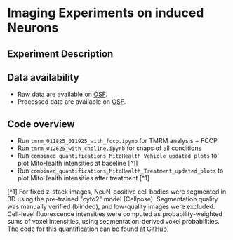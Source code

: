 # Imaging Experiments on induced Neurons

## Experiment Description

## Data availability
- Raw data are available on [OSF](https://osf.io/htb23/).
- Processed data are available on [OSF](https://osf.io/mnysb/files/osfstorage).

## Code overview
- Run `tmrm_011825_011925_with_fccp.ipynb` for TMRM analysis + FCCP
- Run `tmrm_012625_with_choline.ipynb` for snaps of all conditions
- Run `combined_quantifications_MitoHealth_Vehicle_updated_plots` to plot MitoHealth intensities at baseline [^1]
- Run `combined_quantifications_MitoHealth_Treatment_updated_plots` to plot MitoHealth intensities after treatment [^1]

[^1] For fixed z-stack images, NeuN-positive cell bodies were segmented in 3D using the pre-trained "cyto2" model (Cellpose). Segmentation quality was manually verified (blinded), and low-quality images were excluded. Cell-level fluorescence intensities were computed as probability-weighted sums of voxel intensities, using segmentation-derived voxel probabilities. The code for this quantification can be found at [GitHub](https://github.com/djunamay/confocalQuant/tree/main). 
